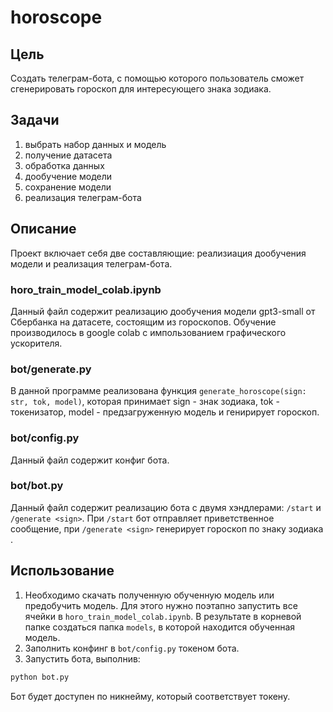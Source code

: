 # horoscope
## Цель
Создать телеграм-бота, с помощью которого пользователь сможет сгенерировать гороскоп для интересующего знака зодиака.
## Задачи 
1) выбрать набор данных и модель
2) получение датасета
3) обработка данных
4) дообучение модели
5) сохранение модели
6) реализация телеграм-бота

## Описание
Проект включает себя две составляющие: реализиация дообучения модели и реализация телеграм-бота.

### horo_train_model_colab.ipynb
Данный файл содержит реализацию дообучения модели gpt3-small от Сбербанка на датасете, состоящим из гороскопов. Обучение производилось в google colab с импользованием графического ускорителя.

### bot/generate.py
В данной программе реализована функция `generate_horoscope(sign: str, tok, model)`, которая принимает sign - знак зодиака, tok - токенизатор, model - предзагруженную модель и генирирует гороскоп.

### bot/config.py
Данный файл содержит конфиг бота.

### bot/bot.py
Данный файл содержит реализацию бота с двумя хэндлерами: `/start` и `/generate <sign>`. При `/start` бот отправляет приветственное сообщение, при `/generate <sign>` генерирует гороскоп по знаку зодиака <sign>.

## Использование
1) Необходимо скачать полученную обученную модель или предобучить модель. Для этого нужно поэтапно запустить все ячейки в `horo_train_model_colab.ipynb`. В результате в корневой папке создаться папка `models`, в которой находится обученная модель.
2) Заполнить конфинг в `bot/config.py` токеном бота.
3) Запустить бота, выполнив: 
```Python
python bot.py
```
Бот будет доступен по никнейму, который соответствует токену.
